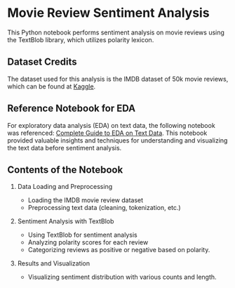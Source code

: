 # Movie Review Sentiment Analysis

This Python notebook performs sentiment analysis on movie reviews using the TextBlob library, which utilizes polarity lexicon.

## Dataset Credits

The dataset used for this analysis is the IMDB dataset of 50k movie reviews, which can be found at [Kaggle](https://www.kaggle.com/datasets/lakshmi25npathi/imdb-dataset-of-50k-movie-reviews).

## Reference Notebook for EDA

For exploratory data analysis (EDA) on text data, the following notebook was referenced: [Complete Guide to EDA on Text Data](https://www.kaggle.com/code/harshsingh2209/complete-guide-to-eda-on-text-data/notebook#Term-Frequency-Analysis). This notebook provided valuable insights and techniques for understanding and visualizing the text data before sentiment analysis.

## Contents of the Notebook

1. Data Loading and Preprocessing
   - Loading the IMDB movie review dataset
   - Preprocessing text data (cleaning, tokenization, etc.)

2. Sentiment Analysis with TextBlob
   - Using TextBlob for sentiment analysis
   - Analyzing polarity scores for each review
   - Categorizing reviews as positive or negative based on polarity.

3. Results and Visualization
   - Visualizing sentiment distribution with various counts and length.
